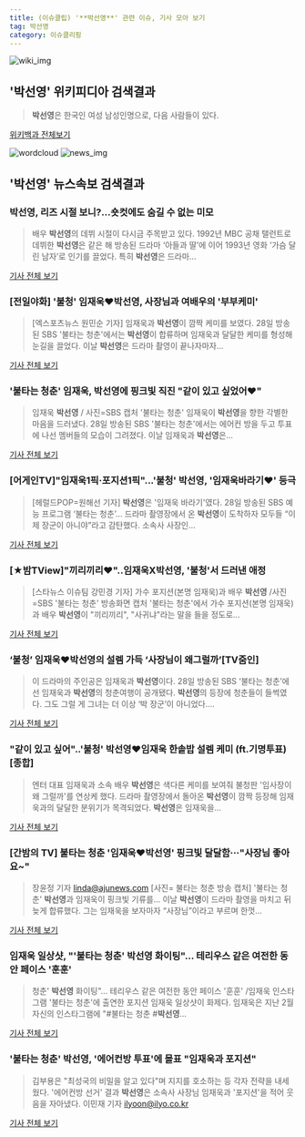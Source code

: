 ```yaml
---
title: (이슈클립) '**박선영**' 관련 이슈, 기사 모아 보기
tag: 박선영
category: 이슈클리핑
---
```

![wiki_img](https://user-images.githubusercontent.com/42597476/44503234-41136a80-a6d0-11e8-9071-6fc6418eafe4.png)
## **'**박선영**'** 위키피디아 검색결과
>**박선영**은 한국인 여성 남성인명으로, 다음 사람들이 있다.

<a href="https://ko.wikipedia.org/wiki/박선영" target="_blank">위키백과 전체보기</a>

![wordcloud](https://s3.ap-northeast-2.amazonaws.com/lyrics101-wordcloud/2018-08-29-1535494837.png)
![news_img](https://user-images.githubusercontent.com/42597476/44507050-1206f400-a6e4-11e8-8d98-7ffbfebb353f.png)
## **'**박선영**'** 뉴스속보 검색결과
### **박선영**, 리즈 시절 보니?…숏컷에도 숨길 수 없는 미모

>배우 **박선영**의 데뷔 시절이 다시금 주목받고 있다. 1992년 MBC 공채 탤런트로 데뷔한 **박선영**은 같은 해 방송된 드라마 ‘아들과 딸’에 이어 1993년 영화 ‘가슴 달린 남자’로 인기를 끌었다. 특히 **박선영**은 드라마...

<a href="http://daily.hankooki.com/lpage/entv/201808/dh20180829064313139020.htm" target="_blank">기사 전체 보기</a>

### [전일야화] '불청' 임재욱♥**박선영**, 사장님과 여배우의 '부부케미'

>[엑스포츠뉴스 원민순 기자] 임재욱과 **박선영**이 깜짝 케미를 보였다. 28일 방송된 SBS '불타는 청춘'에서는 **박선영**이 합류하며 임재욱과 달달한 케미를 형성해 눈길을 끌었다. 이날 **박선영**은 드라마 촬영이 끝나자마자...

<a href="http://www.xportsnews.com/?ac=article_view&entry_id=1012954" target="_blank">기사 전체 보기</a>

### '불타는 청춘' 임재욱, **박선영**에 핑크빛 직진 "같이 있고 싶었어♥"

>임재욱 **박선영** / 사진=SBS 캡처 '불타는 청춘' 임재욱이 **박선영**을 향한 각별한 마음을 드러냈다. 28일 방송된 SBS '불타는 청춘'에서는 에어컨 방을 두고 투표에 나선 멤버들의 모습이 그려졌다. 이날 임재욱과 **박선영**은...

<a href="http://sports.hankooki.com/lpage/entv/201808/sp20180829070124136660.htm" target="_blank">기사 전체 보기</a>

### [어게인TV]"임재욱1픽·포지션1픽"...'불청' **박선영**, '임재욱바라기♥' 등극

>[헤럴드POP=원해선 기자] **박선영**은 '임재욱 바라기'였다. 28일 방송된 SBS 예능 프로그램 ‘불타는 청춘’... 드라마 촬영장에서 온 **박선영**이 도착하자 모두들 “이제 장군이 아니야”라고 감탄했다. 소속사 사장인...

<a href="http://biz.heraldcorp.com/view.php?ud=201808290024544303428_1" target="_blank">기사 전체 보기</a>

### [★밤TView]"끼리끼리♥"..임재욱X**박선영**, '불청'서 드러낸 애정

>[스타뉴스 이슈팀 강민경 기자] 가수 포지션(본명 임재욱)과 배우 **박선영** /사진=SBS '불타는 청춘' 방송화면 캡처 '불타는 청춘'에서 가수 포지션(본명 임재욱)과 배우 **박선영**이 "끼리끼리", "사귀냐"라는 말을 들을 정도로...

<a href="http://star.mt.co.kr/stview.php?no=2018082823121377945" target="_blank">기사 전체 보기</a>

### ‘불청’ 임재욱♥**박선영**의 설렘 가득 ‘사장님이 왜그럴까’[TV줌인]

>이 드라마의 주인공은 임재욱과 **박선영**이다. 28일 방송된 SBS ‘불타는 청춘’에선 임재욱과 **박선영**의 청춘여행이 공개됐다. **박선영**의 등장에 청춘들이 들썩였다. 그도 그럴 게 그녀는 더 이상 ‘박 장군’이 아니었다....

<a href="http://www.tvreport.co.kr/?c=news&m=newsview&idx=1076940" target="_blank">기사 전체 보기</a>

### "같이 있고 싶어"..'불청' **박선영**♥임재욱 한솥밥 설렘 케미 (ft.기명투표) [종합]

>엔터 대표 임재욱과 소속 배우 **박선영**은 색다른 케미를 보여줘 불청판 '임사장이 왜 그럴까'를 연상케 했다. 드라마 촬영장에서 돌아온 **박선영**이 깜짝 등장해 임재욱과의 달달한 분위기가 목격되었다. **박선영**은 임재욱을...

<a href="http://sports.chosun.com/news/ntype.htm?id=201808300100266270020287&servicedate=20180829" target="_blank">기사 전체 보기</a>

### [간밤의 TV] 불타는 청춘 '임재욱♥**박선영**' 핑크빛 달달함···"사장님 좋아요~"

>장윤정 기자 linda@ajunews.com [사진= 불타는 청춘 방송 캡처] '불타는 청춘' **박선영**과 임재욱이 핑크빛 기류를... 이날 **박선영**이 드라마 촬영을 마치고 뒤늦게 합류했다. 그는 임재욱을 보자마자 “사장님”이라고 부르며 한껏...

<a href="http://www.ajunews.com/view/20180829063224125" target="_blank">기사 전체 보기</a>

### 임재욱 일상샷, "'불타는 청춘' **박선영** 화이팅"… 테리우스 같은 여전한 동안 페이스 '훈훈'

>청춘' **박선영** 화이팅"… 테리우스 같은 여전한 동안 페이스 '훈훈' /임재욱 인스타그램  '불타는 청춘'에 출연한 포지션 임재욱 일상샷이 화제다.  임재욱은 지난 2월 자신의 인스타그램에 "#불타는 청춘 #**박선영**...

<a href="http://www.kyeongin.com/main/view.php?key=20180829000002491" target="_blank">기사 전체 보기</a>

### '불타는 청춘' **박선영**, '에어컨방 투표'에 몰표 "임재욱과 포지션"

>김부용은 "최성국의 비밀을 알고 있다"며 지지를 호소하는 등 각자 전략을 내세웠다. '에어컨방 선거' 결과 **박선영**은 소속사 사장님 임재욱과 '포지션'을 적어 웃음을 자아냈다. 이민재 기자 ilyoon@ilyo.co.kr

<a href="http://ilyo.co.kr/?ac=article_view&entry_id=307952" target="_blank">기사 전체 보기</a>


